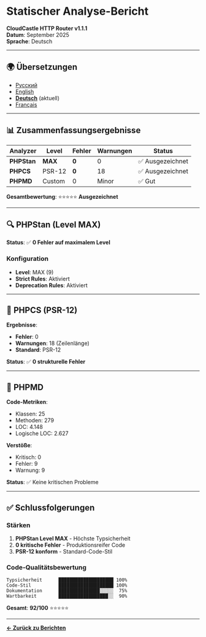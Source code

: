 # Statischer Analyse-Bericht

**CloudCastle HTTP Router v1.1.1**  
**Datum**: September 2025  
**Sprache**: Deutsch

---

## 🌍 Übersetzungen

- [Русский](../../ru/reports/static-analysis.md)
- [English](../../en/reports/static-analysis.md)
- **[Deutsch](static-analysis.md)** (aktuell)
- [Français](../../fr/reports/static-analysis.md)

---

## 📊 Zusammenfassungsergebnisse

| Analyzer | Level | Fehler | Warnungen | Status |
|----------|-------|--------|-----------|--------|
| **PHPStan** | **MAX** | **0** | 0 | ✅ Ausgezeichnet |
| **PHPCS** | PSR-12 | **0** | 18 | ✅ Ausgezeichnet |
| **PHPMD** | Custom | 0 | Minor | ✅ Gut |

**Gesamtbewertung**: ⭐⭐⭐⭐⭐ **Ausgezeichnet**

---

## 🔍 PHPStan (Level MAX)

**Status**: ✅ **0 Fehler auf maximalem Level**

### Konfiguration

- **Level**: MAX (9)
- **Strict Rules**: Aktiviert
- **Deprecation Rules**: Aktiviert

---

## 📏 PHPCS (PSR-12)

**Ergebnisse**:
- **Fehler**: 0
- **Warnungen**: 18 (Zeilenlänge)
- **Standard**: PSR-12

**Status**: ✅ **0 strukturelle Fehler**

---

## 📐 PHPMD

**Code-Metriken**:
- Klassen: 25
- Methoden: 279
- LOC: 4.148
- Logische LOC: 2.627

**Verstöße**:
- Kritisch: 0
- Fehler: 9
- Warnung: 9

**Status**: ✅ Keine kritischen Probleme

---

## ✅ Schlussfolgerungen

### Stärken

1. **PHPStan Level MAX** - Höchste Typsicherheit
2. **0 kritische Fehler** - Produktionsreifer Code
3. **PSR-12 konform** - Standard-Code-Stil

### Code-Qualitätsbewertung

```
Typsicherheit      ████████████████████ 100%
Code-Stil          ████████████████████ 100%
Dokumentation      ███████████████░░░░░  75%
Wartbarkeit        ██████████████████░░  90%
```

**Gesamt**: **92/100** ⭐⭐⭐⭐⭐

---

**[← Zurück zu Berichten](tests.md)**

